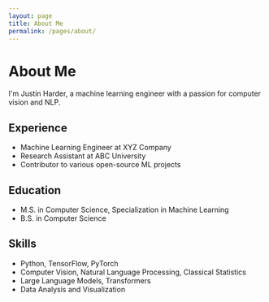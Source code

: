 ```yaml
---
layout: page
title: About Me
permalink: /pages/about/
---
```


# About Me

I'm Justin Harder, a machine learning engineer with a passion for computer vision and NLP. 

## Experience

- Machine Learning Engineer at XYZ Company
- Research Assistant at ABC University
- Contributor to various open-source ML projects

## Education

- M.S. in Computer Science, Specialization in Machine Learning
- B.S. in Computer Science

## Skills

- Python, TensorFlow, PyTorch
- Computer Vision, Natural Language Processing, Classical Statistics
- Large Language Models, Transformers
- Data Analysis and Visualization
